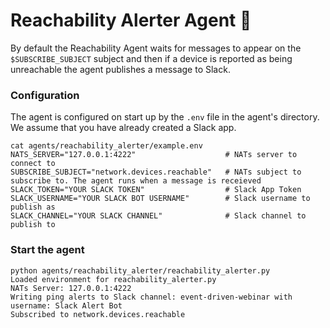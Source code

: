 # Reachability Alerter Agent 📢

By default the Reachability Agent waits for messages to appear on the `$SUBSCRIBE_SUBJECT` subject and then if a device is reported as being unreachable the agent publishes a message to Slack.

### Configuration

The agent is configured on start up by the `.env` file in the agent's directory. We assume that you have already created a Slack app.

```
cat agents/reachability_alerter/example.env 
NATS_SERVER="127.0.0.1:4222"                    # NATs server to connect to
SUBSCRIBE_SUBJECT="network.devices.reachable"   # NATs subject to subscribe to. The agent runs when a message is receieved
SLACK_TOKEN="YOUR SLACK TOKEN"                  # Slack App Token
SLACK_USERNAME="YOUR SLACK BOT USERNAME"        # Slack username to publish as
SLACK_CHANNEL="YOUR SLACK CHANNEL"              # Slack channel to publish to
```

### Start the agent

```
python agents/reachability_alerter/reachability_alerter.py 
Loaded environment for reachability_alerter.py
NATs Server: 127.0.0.1:4222
Writing ping alerts to Slack channel: event-driven-webinar with username: Slack Alert Bot
Subscribed to network.devices.reachable
```